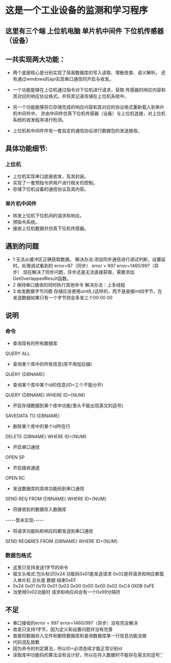 # 这是一个工业设备的监测和学习程序

## 这里有三个端 上位机电脑 单片机中间件 下位机传感器（设备） 
  
## 一共实现两大功能：
* 两个底层核心是分别实现了简易数据库的写入读取、增删改查、语义解析。
还有通过windows的api实现串口通信的开启与收发。
* 一个功能能够在上位机通过指令对下位机进行请求，获取
传感器的响应内容和其对应的响应协议格式。并将其记录存储在上位机系统中。

* 另一个功能能够将已存储完成的响应内容和其对应的协议格式重新载入到单片机中间件中，
并由中间件仿真下位机传感器（设备）与上位机连接，对上位机系统的收发程序进行检测。

* 上位机和中间件件有一套自定的通信协议进行数据包的发送接收。

## 具体功能细节:

### 上位机
* 上位机实现串口底层收发，及其封装。
* 实现了一套预指令供用户进行相关的控制。
* 存储下位机设备的通信协议及其内容。

### 单片机中间件
* 转发上位机下位机间的请求和响应。
* 预指令系统。
* 接收上位机数据并仿真下位机传感器。

## 遇到的问题
* 1 无法从缓冲区正确获取数据。
解决办法:添加同步通信进行调试判断，设置延时。处理调试看到的
error=87（同步） error = 997  error=1460/997（异步）
现在解决了同步问题，异步还是无法直接获取，需要添加GetOverlappedResult函数。
* 2 保持串口接收的同时执行其他命令
解决办法：上多线程
* 3 收发数据字节问题
存储应该使用uint8_t这样的，而不是直接int四字节，在发送数据如果只有一个字节则会多发三个00 00 00

## 说明
### 命令

* 查询现有的所有数据库

QUERY ALL
* 查询某个库中的所有信息(库不用加后缀)

 QUERY {DBNAME}
* 查询某个库中某个id的信息(ID=三个不能分开)

 QUERY {DBNAME} WHERE ID={NUM}
* 开启存储数据到某个库中功能(里头不能出现英文的逗号)

 SAVEDATA TO {DBNAME}
* 删除某个库中的某个id所在行

 DELETE {DBNAME} WHERE ID={NUM}
* 开启串口通信

 OPEN SP
* 开启接收通道

 OPEN RC
* 发送数据库的具体功能码到串口通信

 SEND REQ FROM {DBNAME} WHERE ID={NUM}
* 将接收到的数据存入数据库

 -----暂未实现-----
* 将请求功能码和响应码都发送到串口通信

 SEND REQ&RES FROM {DBNAME} WHERE ID={NUM}


### 数据包格式
* 这里只支持发送1字节的命令
* 报文头格式:包头标识0x24 功能码0x01是发送请求 0x02是将请求和响应都载入单片机 总长度 数据 结束0xEF
* 0x24 0x01 0x10 0x01 0x03 0x00 0x00 0x00 0x02 0xC4 0X0B 0xFE
* 当使用0x02功能时 请求和响应间会有一个0x99分隔符

## 不足
* 串口接收的error = 997  error=1460/997（异步）没有完全解决
* 收发只支持1字节，因为定义和设置问题并没有完善
* 直接将数据存入文件和删除数据库和查询数据库某一行信息功能没做
* 代码混乱致歉
* 因为命令的判定算法，所以ID=必须连续才能正常识别id
* 读取库中功能码的算法没有设计好，所以在存入数据时不能存在英文的逗号','